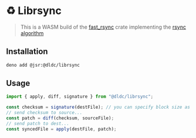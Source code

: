 # ♻️ Librsync

> This is a WASM build of the
> [fast_rsync](https://github.com/dropbox/fast_rsync) crate implementing the
> [rsync algorithm](https://www.andrew.cmu.edu/course/15-749/READINGS/required/cas/tridgell96.pdf)

## Installation

```sh
deno add @jsr:@dldc/librsync
```

## Usage

```ts
import { apply, diff, signature } from "@dldc/librsync";

const checksum = signature(destFile); // you can specify block size as second argument
// send checksum to source...
const patch = diff(checksum, sourceFile);
// send patch to dest...
const syncedFile = apply(destFile, patch);
```
